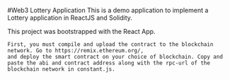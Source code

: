 #Web3 Lottery Application
      This is a demo application to implement a Lottery application in ReactJS and Solidity.

This project was bootstrapped with the React App.

    First, you must compile and upload the contract to the blockchain network. Go to https://remix.ethereum.org/, 
    and deploy the smart contract on your choice of blockchain. Copy and paste the abi and contract address along with the rpc-url of the blockchain network in constant.js.
